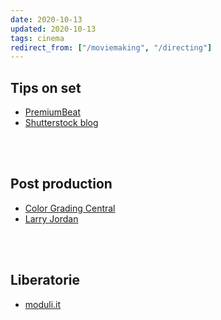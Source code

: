 ```yaml
---
date: 2020-10-13
updated: 2020-10-13
tags: cinema
redirect_from: ["/moviemaking", "/directing"]
---
```

## Tips on set

- [PremiumBeat](https://premiumbeat.com)
- [Shutterstock blog](https://www.shutterstock.com/blog)

<br>
<br>

## Post production

- [Color Grading Central](https://www.colorgradingcentral.com/)
- [Larry Jordan](https://larryjordan.com/)

<br>
<br>

## Liberatorie

- [moduli.it](https://www.moduli.it)